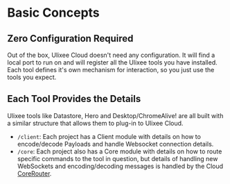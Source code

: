 # Basic Concepts

## Zero Configuration Required

Out of the box, Ulixee Cloud doesn't need any configuration. It will find a local port to run on and will register all the Ulixee tools you have installed. Each tool defines it's own mechanism for interaction, so you just use the tools you expect.

## Each Tool Provides the Details

Ulixee tools like Datastore, Hero and Desktop/ChromeAlive! are all built with a similar structure that allows them to plug-in to Ulixee Cloud.
- `/client`: Each project has a Client module with details on how to encode/decode Payloads and handle Websocket connection details.  
- `/core`: Each project also has a Core module with details on how to route specific commands to the tool in question, but details of handling new WebSockets and encoding/decoding messages is handled by the Cloud [CoreRouter](https://github.com/ulixee/platform/tree/main/cloud/main/lib/CoreRouter.ts).

